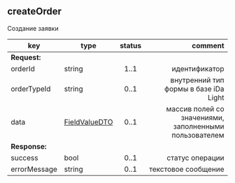 ## createOrder

Создание заявки

key | type | status | comment
--- | ---- | :----: | ---:
**Request:** | | |
orderId | string | 1..1 | идентификатор
orderTypeId | string | 0..1 | внутренний тип формы в базе iDa Light
data | [FieldValueDTO](#fieldvaluedto) | 0..1 | массив полей со значениями, заполненными пользователем
**Response:** | | |
sucсess | bool | 0..1 | статус операции
errorMessage | string | 0..1 | текстовое сообщение
